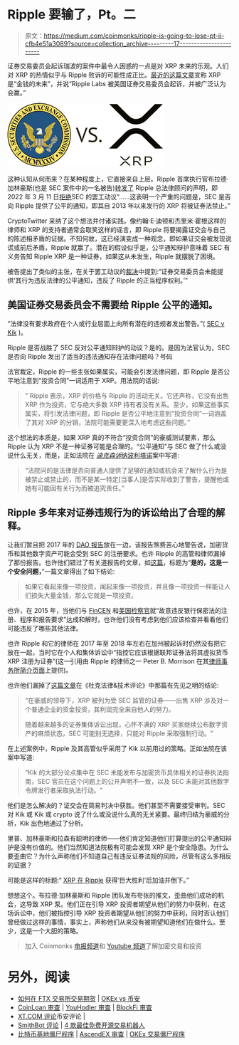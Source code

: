 # Ripple 要输了，Pt。二

> 原文：<https://medium.com/coinmonks/ripple-is-going-to-lose-pt-ii-cfb4e51a3089?source=collection_archive---------17----------------------->

证券交易委员会起诉瑞波的案件中最令人困惑的一点是对 XRP 未来的乐观。人们对 XRP 的热情似乎与 Ripple 败诉的可能性成正比。[最近的这篇文章](https://ca.finance.yahoo.com/news/bitcoin-not-future-money-crypto-193800525.html)宣称 XRP 是“金钱的未来”，并说“Ripple Labs 被美国证券交易委员会起诉，并被广泛认为会赢。”

![](img/3967d810a4413109b0a3fb56a8801dbc.png)

这种认知从何而来？在某种程度上，它直接来自上层。Ripple 首席执行官布拉德·加林豪斯(也是 SEC 案件中的一名被告)[转发了](https://twitter.com/bgarlinghouse/status/1502373335459524610?s=20&t=C7qcmmx0SynZEu86I_vrcQ) Ripple 总法律顾问的声明，即 2022 年 3 月 11 日[拒绝](https://www.nysd.uscourts.gov/sites/default/files/2022-03/Ripple%20Strike%20Order.pdf)SEC 的罢工动议“……这表明一个严重的问题是，SEC 是否向 Ripple 提供了公平的通知，即其自 2013 年以来发行的 XRP 将被证券法禁止。”

CryptoTwitter 采纳了这个想法并付诸实践。像约翰·E·迪顿和杰里米·霍根这样的律师和 XRP 的支持者通常会取笑这样的谣言，即 Ripple 将要揭露证交会与自己的陈述相矛盾的证据。不知何故，这已经演变成一种观念，即如果证交会被发现说谎或前后矛盾，Ripple 就赢了。潜在的假设似乎是，公平通知辩护意味着 SEC 有义务告知 Ripple XRP 是一种证券，如果这从未发生，Ripple 就摆脱了困境。

被告提出了类似的主张，在关于罢工动议的[裁决](https://www.nysd.uscourts.gov/sites/default/files/2022-03/Ripple%20Strike%20Order.pdf)中提到:“证券交易委员会未能提供‘其行为违反法律的公平通知，违反了 Ripple 的正当程序权利。’"

## 美国证券交易委员会不需要给 Ripple 公平的通知。

“法律没有要求政府在个人或行业层面上向所有潜在的违规者发出警告。”( [SEC v Kik](https://law.justia.com/cases/federal/district-courts/new-york/nysdce/1:2019cv05244/516941/88/) )。

Ripple 是否战胜了 SEC 反对公平通知辩护的动议？是的。是因为法官认为，SEC 是否向 Ripple 发出了适当的违法通知存在法律问题吗？号码

法官裁定，Ripple 的一些主张如果属实，可能会引发法律问题，即 Ripple 是否公平地注意到“投资合同”一词适用于 XRP。用法院的话说:

> " Ripple 表示，XRP 的价格与 Ripple 的活动无关。它还声称，它没有出售 XRP 作为投资，它与绝大多数 XRP 持有者没有关系。至少，如果这些事实属实，将引发法律问题，即 Ripple 是否公平地注意到“投资合同”一词涵盖了其对 XRP 的分销，法院可能需要更深入地考虑这些问题。”

这个想法的本质是，如果 XRP 真的不符合“投资合同”的豪威测试要素，那么 Ripple 认为 XRP 不是一种证券可能是合理的。“公平通知”与 SEC 做了什么或没说什么无关，而是，正如法院在 [*迪克森诉*纳波利塔诺](https://law.justia.com/cases/federal/appellate-courts/ca2/09-2167/09-2167-cv_opn-2011-03-27.html)案中写道:

> “法院问的是法律是否向普通人提供了足够的通知或机会来了解什么行为是被禁止或禁止的，而不是某一特定[当事人]是否实际收到了警告，提醒他或她有可能因有关行为而被追究责任。”

## Ripple 多年来对证券违规行为的诉讼给出了合理的解释。

让我们暂且把 2017 年的 [DAO 报告](https://www.sec.gov/litigation/investreport/34-81207.pdf)放在一边，该报告煞费苦心地警告说，加密货币和其他数字资产可能会受到 SEC 的注册要求。也许 Ripple 的高管和律师漏掉了那份报告。也许他们错过了有关道报告的文章，如[这篇](https://observer.com/2017/07/sec-dao-report-securities/)，标题为“**是的，这是一个安全问题，**”一篇文章得出了如下结论:

> 如果它看起来像一项投资，闻起来像一项投资，并且像一项投资一样能让人们损失大量金钱，那么它就是一项投资。

也许，在 2015 年，当他们与 [FinCEN](https://www.fincen.gov/sites/default/files/shared/Ripple_Assessment.pdf) 和[美国检察官](https://www.justice.gov/sites/default/files/opa/press-releases/attachments/2015/05/05/settlement_agreement.pdf)就“故意违反银行保密法的注册、程序和报告要求”达成和解时，也许他们没有考虑到他们应该检查并看看他们可能违反了哪些其他法律。

也许 Ripple 和它的律师在 2017 年至 2018 年左右在加州被起诉时仍然没有把它放在一起，当时它在个人和集体诉讼中“指控它应该根据联邦证券法将其虚拟货币 XRP 注册为证券”(这一引用由 Ripple 的律师之一 Peter B. Morrison 在其[律师事务所简介页面](https://www.skadden.com/professionals/m/morrison-peter-b)上提供)。

也许他们漏掉了[这篇文章](https://scholarship.law.duke.edu/cgi/viewcontent.cgi?article=1361&context=dltr)在《杜克法律&技术评论》中那篇有先见之明的结论:

> “在豪威的领导下，XRP 被列为受 SEC 监管的证券——出售 XRP 涉及对一个普通企业的资金投资，其利润完全来自他人的努力。
> 
> 随着越来越多的证券集体诉讼出现，心怀不满的 XRP 买家继续公布数字资产的麻烦状态，SEC 可能别无选择，只能对 Ripple 采取强制行动。"

在上述案例中，Ripple 及其高管似乎采用了 Kik 以前用过的策略。正如法院在该案中写道:

> “Kik 的大部分论点集中在 SEC 未能发布与加密货币具体相关的证券执法指南，SEC 官员在这个问题上的公开声明不一致，以及 SEC 未能对其他数字令牌发行者采取执法行动。"

他们是怎么解决的？证交会在简易判决中获胜。他们甚至不需要接受审判。SEC 对 Kik 或 Kik 或 crypto 说了什么或没说什么真的无关紧要。最终归结为豪威的分析，Kik 出色地通过了分析。

里普、加林豪斯和拉森有聪明的律师——他们肯定知道他们打算提出的公平通知辩护是没有价值的。他们当然知道法院极有可能会发现 XRP 是个安全隐患。为什么要歪曲它？为什么声称他们不知道自己有违反证券法规的风险，尽管有这么多相反的证据？

可能是这样的标题:“ [XRP 在 Ripple](https://cryptonews.com/news/xrp-pumps-drops-after-huge-win-for-ripple.htm) 获得‘巨大胜利’后加油并倒下。”

想想这个。布拉德·加林豪斯和 Ripple 团队发布夸张的推文，歪曲他们成功的机会，这导致 XRP 泵。他们正在引导 XRP 投资者期望从他们的努力中获利，在这场诉讼中，他们被指控引导 XRP 投资者期望从他们的努力中获利，同时否认他们曾经做过这样的事情，事实上，声称他们从来没有被期望知道他们在做什么。至少，这是一个大胆的策略。

> 加入 Coinmonks [电报频道](https://t.me/coincodecap)和 [Youtube 频道](https://www.youtube.com/c/coinmonks/videos)了解加密交易和投资

# 另外，阅读

*   [如何在 FTX 交易所交易期货](https://coincodecap.com/ftx-futures-trading) | [OKEx vs 币安](https://coincodecap.com/okex-vs-binance)
*   [CoinLoan 审查](https://coincodecap.com/coinloan-review) | [YouHodler 审查](/coinmonks/youhodler-4-easy-ways-to-make-money-98969b9689f2) | [BlockFi 审查](https://coincodecap.com/blockfi-review)
*   [XT.COM 评论](https://coincodecap.com/profittradingapp-for-binance)币安评论 |
*   [SmithBot 评论](https://coincodecap.com/smithbot-review) | [4 款最佳免费开源交易机器人](https://coincodecap.com/free-open-source-trading-bots)
*   [比特币基地僵尸程序](/coinmonks/coinbase-bots-ac6359e897f3) | [AscendEX 审查](/coinmonks/ascendex-review-53e829cf75fa) | [OKEx 交易僵尸程序](/coinmonks/okex-trading-bots-234920f61e60)